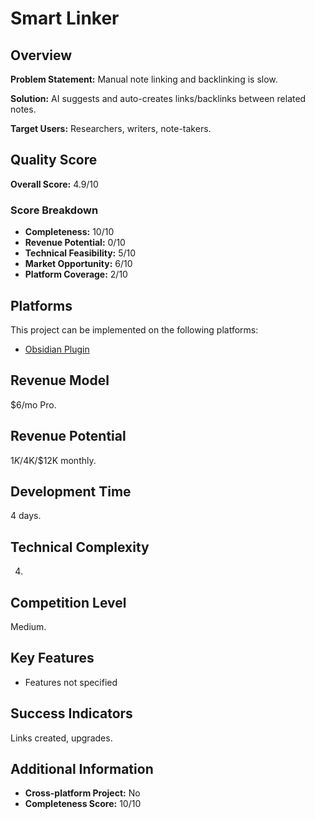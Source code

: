 # Smart Linker

## Overview
**Problem Statement:** Manual note linking and backlinking is slow.

**Solution:** AI suggests and auto-creates links/backlinks between related notes.

**Target Users:** Researchers, writers, note-takers.

## Quality Score
**Overall Score:** 4.9/10

### Score Breakdown
- **Completeness:** 10/10
- **Revenue Potential:** 0/10
- **Technical Feasibility:** 5/10
- **Market Opportunity:** 6/10
- **Platform Coverage:** 2/10

## Platforms
This project can be implemented on the following platforms:
- [Obsidian Plugin](./platforms/obsidian-plugin/)

## Revenue Model
$6/mo Pro.

## Revenue Potential
$1K/$4K/$12K monthly.

## Development Time
4 days.

## Technical Complexity
4.

## Competition Level
Medium.

## Key Features
- Features not specified

## Success Indicators
Links created, upgrades.

## Additional Information
- **Cross-platform Project:** No
- **Completeness Score:** 10/10
